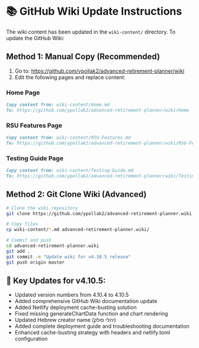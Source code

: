 # 📚 GitHub Wiki Update Instructions

The wiki content has been updated in the `wiki-content/` directory. To update the GitHub Wiki:

## Method 1: Manual Copy (Recommended)
1. Go to: https://github.com/ypollak2/advanced-retirement-planner/wiki
2. Edit the following pages and replace content:

### Home Page
```markdown
Copy content from: wiki-content/Home.md
To: https://github.com/ypollak2/advanced-retirement-planner/wiki/Home
```

### RSU Features Page  
```markdown
Copy content from: wiki-content/RSU-Features.md
To: https://github.com/ypollak2/advanced-retirement-planner/wiki/RSU-Features
```

### Testing Guide Page
```markdown
Copy content from: wiki-content/Testing-Guide.md  
To: https://github.com/ypollak2/advanced-retirement-planner/wiki/Testing-Guide
```

## Method 2: Git Clone Wiki (Advanced)
```bash
# Clone the wiki repository
git clone https://github.com/ypollak2/advanced-retirement-planner.wiki.git

# Copy files
cp wiki-content/*.md advanced-retirement-planner.wiki/

# Commit and push
cd advanced-retirement-planner.wiki
git add .
git commit -m "Update wiki for v4.10.5 release"
git push origin master
```

## 🎯 Key Updates for v4.10.5:
- Updated version numbers from 4.10.4 to 4.10.5
- Added comprehensive GitHub Wiki documentation update
- Added Netlify deployment cache-busting solution
- Fixed missing generateChartData function and chart rendering
- Updated Hebrew creator name (יהלי פולק)
- Added complete deployment guide and troubleshooting documentation
- Enhanced cache-busting strategy with headers and netlify.toml configuration